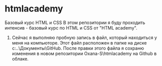 # htmlacademy
Базовый курс HTML и CSS 
В этом репозитории я буду проходить интенсив - базовый курс по HTML и CSS от "HTML academy".

1. Сейчас я выполняю пробную запись в файл, который находиться у меня на компьюторе. Этот файл расположен в папке на диске c:\..\Документы\GitHub.
После правки этого файла я сохраню изменения в новом репозитории Oxana-S\htmlacademy на Github в облаке.   

